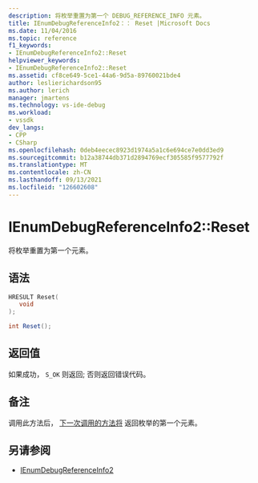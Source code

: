 ```yaml
---
description: 将枚举重置为第一个 DEBUG_REFERENCE_INFO 元素。
title: IEnumDebugReferenceInfo2：： Reset |Microsoft Docs
ms.date: 11/04/2016
ms.topic: reference
f1_keywords:
- IEnumDebugReferenceInfo2::Reset
helpviewer_keywords:
- IEnumDebugReferenceInfo2::Reset
ms.assetid: cf8ce649-5ce1-44a6-9d5a-89760021bde4
author: leslierichardson95
ms.author: lerich
manager: jmartens
ms.technology: vs-ide-debug
ms.workload:
- vssdk
dev_langs:
- CPP
- CSharp
ms.openlocfilehash: 0deb4eecec8923d1974a5a1c6e694ce7e0dd3ed9
ms.sourcegitcommit: b12a38744db371d2894769ecf305585f9577792f
ms.translationtype: MT
ms.contentlocale: zh-CN
ms.lasthandoff: 09/13/2021
ms.locfileid: "126602608"
---
```

# <a name="ienumdebugreferenceinfo2reset"></a>IEnumDebugReferenceInfo2::Reset
将枚举重置为第一个元素。

## <a name="syntax"></a>语法

```cpp
HRESULT Reset(
   void
);
```

```csharp
int Reset();
```

## <a name="return-value"></a>返回值
 如果成功， `S_OK` 则返回; 否则返回错误代码。

## <a name="remarks"></a>备注
 调用此方法后， [下一次调用的方法将](../../../extensibility/debugger/reference/ienumdebugreferenceinfo2-next.md) 返回枚举的第一个元素。

## <a name="see-also"></a>另请参阅
- [IEnumDebugReferenceInfo2](../../../extensibility/debugger/reference/ienumdebugreferenceinfo2.md)
